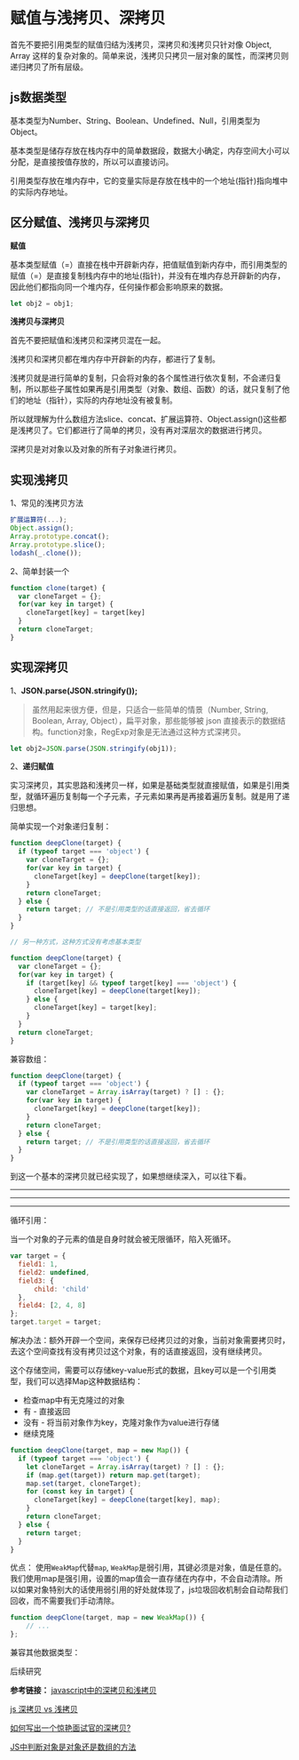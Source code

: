 # 赋值与浅拷贝、深拷贝

首先不要把引用类型的赋值归结为浅拷贝，深拷贝和浅拷贝只针对像 Object, Array 这样的复杂对象的。简单来说，浅拷贝只拷贝一层对象的属性，而深拷贝则递归拷贝了所有层级。 

## js数据类型

基本类型为Number、String、Boolean、Undefined、Null，引用类型为Object。

基本类型是储存存放在栈内存中的简单数据段，数据大小确定，内存空间大小可以分配，是直接按值存放的，所以可以直接访问。

引用类型存放在堆内存中，它的变量实际是存放在栈中的一个地址(指针)指向堆中的实际内存地址。

## 区分赋值、浅拷贝与深拷贝

**赋值**

基本类型赋值（=）直接在栈中开辟新内存，把值赋值到新内存中，而引用类型的赋值（=）是直接复制栈内存中的地址(指针)，并没有在堆内存总开辟新的内存，因此他们都指向同一个堆内存，任何操作都会影响原来的数据。

```js
let obj2 = obj1;
```

**浅拷贝与深拷贝**

首先不要把赋值和浅拷贝和深拷贝混在一起。

浅拷贝和深拷贝都在堆内存中开辟新的内存，都进行了复制。

浅拷贝就是进行简单的复制，只会将对象的各个属性进行依次复制，不会递归复制，所以那些子属性如果再是引用类型（对象、数组、函数）的话，就只复制了他们的地址（指针），实际的内存地址没有被复制。

所以就理解为什么数组方法slice、concat、扩展运算符、Object.assign()这些都是浅拷贝了。它们都进行了简单的拷贝，没有再对深层次的数据进行拷贝。

深拷贝是对对象以及对象的所有子对象进行拷贝。

## 实现浅拷贝

1、常见的浅拷贝方法

```js
扩展运算符(...);
Object.assign();
Array.prototype.concat();
Array.prototype.slice();
lodash(_.clone());
```
2、简单封装一个

```js
function clone(target) {
  var cloneTarget = {};
  for(var key in target) {
    cloneTarget[key] = target[key]
  }
  return cloneTarget;
}
```


## 实现深拷贝

1、**JSON.parse(JSON.stringify());**

>虽然用起来很方便，但是，只适合一些简单的情景（Number, String, Boolean, Array, Object），扁平对象，那些能够被 json 直接表示的数据结构。function对象，RegExp对象是无法通过这种方式深拷贝。

```js
let obj2=JSON.parse(JSON.stringify(obj1));
 ```

2、**递归赋值**

实习深拷贝，其实思路和浅拷贝一样，如果是基础类型就直接赋值，如果是引用类型，就循环遍历复制每一个子元素，子元素如果再是再接着遍历复制。就是用了递归思想。

简单实现一个对象递归复制：

```js
function deepClone(target) {
  if (typeof target === 'object') {
    var cloneTarget = {};
    for(var key in target) {
      cloneTarget[key] = deepClone(target[key]);
    }
    return cloneTarget;
  } else {
    return target; // 不是引用类型的话直接返回，省去循环
  }
}

// 另一种方式，这种方式没有考虑基本类型

function deepClone(target) {
  var cloneTarget = {};
  for(var key in target) {
    if (target[key] && typeof target[key] === 'object') {
      cloneTarget[key] = deepClone(target[key]);
    } else {
      cloneTarget[key] = target[key];
    }
  }
  return cloneTarget;
}

```

兼容数组：

```js
function deepClone(target) {
  if (typeof target === 'object') {
    var cloneTarget = Array.isArray(target) ? [] : {};
    for(var key in target) {
      cloneTarget[key] = deepClone(target[key]);
    }
    return cloneTarget;
  } else {
    return target; // 不是引用类型的话直接返回，省去循环
  }
}
```

到这一个基本的深拷贝就已经实现了，如果想继续深入，可以往下看。

------
------
------


循环引用：

当一个对象的子元素的值是自身时就会被无限循环，陷入死循环。

```js
var target = {
  field1: 1,
  field2: undefined,
  field3: {
      child: 'child'
  },
  field4: [2, 4, 8]
};
target.target = target;
```
解决办法：额外开辟一个空间，来保存已经拷贝过的对象，当前对象需要拷贝时，去这个空间查找有没有拷贝过这个对象，有的话直接返回，没有继续拷贝。

这个存储空间，需要可以存储key-value形式的数据，且key可以是一个引用类型，我们可以选择Map这种数据结构：

* 检查map中有无克隆过的对象
* 有 - 直接返回
* 没有 - 将当前对象作为key，克隆对象作为value进行存储
* 继续克隆

```js
function deepClone(target, map = new Map()) {
  if (typeof target === 'object') {
    let cloneTarget = Array.isArray(target) ? [] : {};
    if (map.get(target)) return map.get(target);
    map.set(target, cloneTarget);
    for (const key in target) {
      cloneTarget[key] = deepClone(target[key], map);
    }
    return cloneTarget;
  } else {
    return target;
  }
}
```
优点： 使用`WeakMap`代替`map`, `WeakMap`是弱引用，其键必须是对象，值是任意的。我们使用map是强引用，设置的map值会一直存储在内存中，不会自动清除。所以如果对象特别大的话使用弱引用的好处就体现了，js垃圾回收机制会自动帮我们回收，而不需要我们手动清除。

```js
function deepClone(target, map = new WeakMap()) {
    // ...
};
```
兼容其他数据类型：

后续研究


**参考链接：**
[javascript中的深拷贝和浅拷贝](https://www.zhihu.com/question/23031215)

[js 深拷贝 vs 浅拷贝](https://juejin.im/post/6844903493925371917)

[如何写出一个惊艳面试官的深拷贝?](https://juejin.im/post/6844903929705136141)

[JS中判断对象是对象还是数组的方法](https://juejin.im/entry/6844903736486150157)
